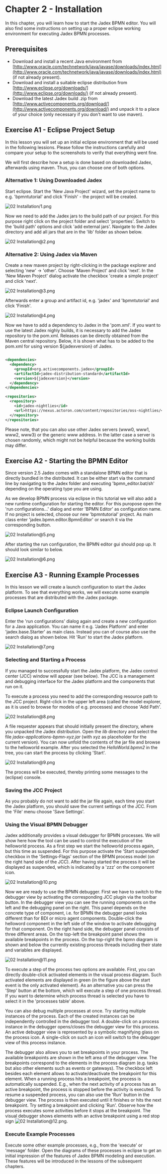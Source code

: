 # Chapter 2 - Installation

In this chapter, you will learn how to start the Jadex BPMN editor. You will also find some instructions on setting up a proper eclipse working environment for executing Jadex BPMN processes.

## Prerequisites

- Download and install a recent Java environment from [http://www.oracle.com/technetwork/java/javase/downloads/index.html](http://www.oracle.com/technetwork/java/javase/downloads/index.html)  (if not already present).
- Download and install a suitable eclipse distribution from [http://www.eclipse.org/downloads/](http://www.eclipse.org/downloads/)  (if not already present). 
- Download the latest Jadex build .zip from [http://www.activecomponents.org/download/](http://www.activecomponents.org/download/)  and unpack it to a place of your choice (only necessary if you don't want to use maven).

## Exercise A1 - Eclipse Project Setup

In this lesson you will set up an initial eclipse environment that will be used in the following lessions. Please follow the instructions carefully and compare your setup to the screenshots to verify that everything went fine.

We will first describe how a setup is done based on downloaded Jadex, afterwards using maven. Thus, you can choose one of both options.  

### Alternative 1: Using Downloaded Jadex

Start eclipse. Start the 'New Java Project' wizard, set the project name to e.g. 'bpmntutorial' and click 'Finish' - the project will be created.

![02 Installation/1.png](02%20Installation/02%20Installation-1.png)

Now we need to add the Jadex jars to the build path of our project. For this purpose right click on the project folder and select 'properties'. Switch to the 'build path' options and click 'add external jars'. Navigate to the Jadex directory and add all jars that are in the 'lib' folder as shown below.

![02 Installation@2.png](02%20Installation/02%20Installation-2.png)

### Alternative 2: Using Jadex via Maven

Create a new maven project by right-clicking in the package explorer and selecting 'new' -&gt; 'other'. Choose 'Maven Project' and click 'next'. In the 'New Maven Project' dialog activate the checkbox 'create a simple project' and click 'next'. 

![02 Installation@3.png](02%20Installation/02%20Installation-3.png)

Afterwards enter a group and artifact id, e.g. 'jadex' and 'bpmntutorial' and click 'Finish'.

![02 Installation@4.png](02%20Installation/02%20Installation-4.png)

Now we have to add a dependency to Jadex in the 'pom.xml'. If you want to use the latest Jadex nighly builds, it is necessary to add the Jadex repository to the pom.xml. Releases can be directly obtained from the Maven central repository. Below, it is shown what has to be added to the pom.xml for using version ${jadexversion} of Jadex.

```xml

<dependencies>
  <dependency>
    <groupId>org.activecomponents.jadex</groupId>
    <artifactId>jadex-distribution-standard</artifactId>
    <version>${jadexversion}</version>
  </dependency>
</dependencies>

<repositories>
  <repository>
    <id>jadex-nightlies</id>
    <url>https://nexus.actoron.com/content/repositories/oss-nightlies/</url>
  </repository>
</repositories>

```

Please note, that you can also use other Jadex servers (www0, www1, www2, www3) or the generic www address. In the latter case a server is chosen randomly, which might not be helpful because the working builds may differ.

## Exercise A2 - Starting the BPMN Editor

Since version 2.5 Jadex comes with a standalone BPMN editor that is directly bundled in the distributed. It can be either start via the command line by navigating to the Jadex folder and executing 'bpmn_editor.bat/sh' depending on the operating type you are using.

As we develop BPMN process via eclipse in this tutorial we will also add a new runtime configuration for starting the editor. For this puropose open the 'run configurations...' dialog and enter 'BPMN Editor' as configuration name. If no project is selected, choose our new 'bpmntutorial' project. As main class enter 'jadex.bpmn.editor.BpmnEditor' or search it via the corresponding button.

![02 Installation@5.png](02%20Installation/02%20Installation-5.png)

After starting the run configuration, the BPMN editor gui should pop up. It should look similar to below.

![02 Installation@6.png](02%20Installation/02%20Installation-6.png)

## Exercise A3 - Running Example Processes

In this lesson we will create a launch configuration to start the Jadex platform. To see that everything works, we will execute some example processes that are distributed with the Jadex package.

### Eclipse Launch Configuration

Enter the 'run configurations' dialog again and create a new configuration for a Java application. You can name it e.g. 'Jadex Platform' and enter 'jadex.base.Starter' as main class. Instead you can of course also use the search dialog as shown below. Hit 'Run' to start the Jadex platform. 

![02 Installation@7.png](02%20Installation/02%20Installation-7.png)

### Selecting and Starting a Process

If you managed to successfully start the Jadex platform, the Jadex control center (JCC) window will appear (see below). The JCC is a management and debugging interface for the Jadex platform and the components that run on it. 

To execute a process you need to add the corresponding resource path to the JCC project. Right-click in the upper left area (called the model explorer, as it is used to browse for models of e.g. processes) and choose 'Add Path'.

![02 Installation@8.png](02%20Installation/02%20Installation-8.png)

A file requester appears that should initially present the directory, where you unpacked the Jadex distribution. Open the *lib* directory and select the file *jadex-applications-bpmn-xyz.jar* (with xyz as placeholder for the current version). You can now unfold the contents of the jar file and browse to the helloworld example. After you selected the *HelloWorld.bpmn2* in the tree, you can start the process by clicking 'Start'.

![02 Installation@9.png](02%20Installation/02%20Installation-9.png)

The process will be executed, thereby printing some messages to the (eclipse) console.

### Saving the JCC Project

As you probably do not want to add the jar file again, each time you start the Jadex platform, you should save the current settings of the JCC. From the 'File' menu choose 'Save Settings'. 

### Using the Visual BPMN Debugger

Jadex additionally provides a visual debugger for BPMN processes. We will show here how the tool can be used to control the execution of the helloworld process. As a first step we start the helloworld process again, but this time as suspended. For this purpose activate the 'Start suspended' checkbox in the 'Settings-Flags' section of the BPMN process model (on the right hand side of the JCC). After having started the process it will be displayed as suspended, which is indicated by a 'zzz' on the component icon. 

![02 Installation@10.png](02%20Installation/02%20Installation-10.png)

Now we are ready to use the BPMN debugger. First we have to switch to the debugger view by activating the corresponding JCC plugin via the toolbar button. In the debugger view you can see the running components on the left and the debugging panel on the right. This panel depends on the concrete type of component, i.e. for BPMN the debugger panel looks different than for BDI or micro agent components. Double-click the helloword component in the left side of the window to activate debugging for that component. On the right hand side, the debugger panel consists of three different areas. On the top-left the breakpoint panel shows the available breakpoints in the process. On the top-right the bpmn diagram is shown and below the currently existing process threads including their state and variables are displayed.

![02 Installation@11.png](02%20Installation/02%20Installation-11.png)

To execute a step of the process two options are available. First, you can directly double-click activated elements in the visual process diagram. Such activated elements are displayed in green (in the figure above the start event is the only activated element). As an alternative you can press the 'Step' button at the bottom, which will execute a step of one process thread. If you want to determine which process thread is selected you have to select it in the 'processes table' above.    

You can also debug multiple processes at once. Try starting multiple instances of the process. Each of the created instances can be independently controlled in the debugger tool. A double-click on a process instance in the debugger opens/closes the debugger view for this process. An active debugger view is represented by a symbolic magnifying glass on the process icon. A single-click on such an icon will switch to the debugger view of this process instance.

The debugger also allows you to set breakpoints in your process. The available breakpoints are shown in the left area of the debugger view. The breakpoints correspond to the elements in the process diagram (e.g. tasks but also other elements such as events or gateways). The checkbox left besides each element allows to activate/deactivate the breakpoint for this element. When a running process hits a breakpoint, the process is automatically suspended. E.g., when the next activity of a process has an active breakpoint, the process is stopped before the activity is executed. To resume a suspended process, you can also use the 'Run' button in the debugger view. The process is then executed until it finishes or hits the next breakpoint. Try setting a breakpoint and clicking 'Run'. Observe how the process executes some activities before it stops at the breakpoint. The visual debugger shows elements with an active breakpoint using a red stop sign ![02 Installation@12.png](02%20Installation/02%20Installation-12.png).

### Execute Example Processes

Execute some other example processes, e.g., from the 'execute' or 'message' folder. Open the diagrams of these processes in eclipse to get an initial impression of the features of Jadex BPMN modeling and execution. These features will be introduced in the lessons of the subsequent chapters.
